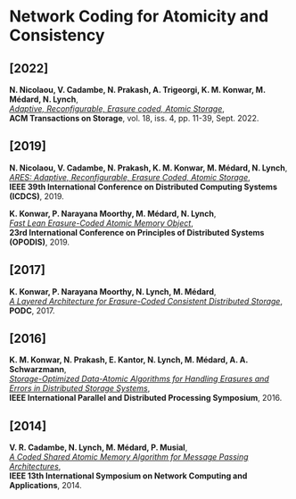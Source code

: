 # Network Coding for Atomicity and Consistency

## [2022]

**N. Nicolaou, V. Cadambe, N. Prakash, A. Trigeorgi, K. M. Konwar, M. Médard, N. Lynch**,  
*[Adaptive, Reconfigurable, Erasure coded, Atomic Storage](https://groups.csail.mit.edu/tds/papers/Konwar/TOS-2021-04-0018.R2_Proof_fl.pdf)*,  
**ACM Transactions on Storage**, vol. 18, iss. 4, pp. 11-39, Sept. 2022.

## [2019]

**N. Nicolaou, V. Cadambe, N. Prakash, K. M. Konwar, M. Médard, N. Lynch**,  
*[ARES: Adaptive, Reconfigurable, Erasure Coded, Atomic Storage](https://drive.google.com/file/d/19O8NFK9VdufSVBB0IH-BzDm8IW_sofqP/view?usp=drive_link)*,  
**IEEE 39th International Conference on Distributed Computing Systems (ICDCS)**, 2019.

**K. Konwar, P. Narayana Moorthy, M. Médard, N. Lynch**,  
*[Fast Lean Erasure-Coded Atomic Memory Object](https://groups.csail.mit.edu/tds/papers/Lynch/OPODIS19.pdf)*,  
**23rd International Conference on Principles of Distributed Systems (OPODIS)**, 2019.

## [2017]

**K. Konwar, P. Narayana Moorthy, N. Lynch, M. Médard**,  
*[A Layered Architecture for Erasure-Coded Consistent Distributed Storage](https://dspace.mit.edu/bitstream/handle/1721.1/137772/PODC_final_v7_pnm.pdf?sequence=2&isAllowed=y)*,  
**PODC**, 2017.

## [2016]

**K. M. Konwar, N. Prakash, E. Kantor, N. Lynch, M. Médard, A. A. Schwarzmann**,  
*[Storage-Optimized Data-Atomic Algorithms for Handling Erasures and Errors in Distributed Storage Systems](https://drive.google.com/file/d/18UvTd71LVDDwkl2zHt_p1cnlL161xHHv/view?usp=drive_link)*,  
**IEEE International Parallel and Distributed Processing Symposium**, 2016.

## [2014]

**V. R. Cadambe, N. Lynch, M. Médard, P. Musial**,  
*[A Coded Shared Atomic Memory Algorithm for Message Passing Architectures](https://drive.google.com/file/d/1-Pbdn4O78_1qBkR5ag61NGuOxLn_C1yg/view?usp=drive_link)*,  
**IEEE 13th International Symposium on Network Computing and Applications**, 2014.